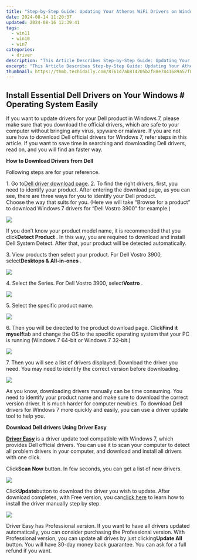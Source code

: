 ```yaml
---
title: "Step-by-Step Guide: Updating Your Atheros WiFi Drivers on Windows 10"
date: 2024-08-14 11:20:37
updated: 2024-08-16 12:39:41
tags:
  - win11
  - win10
  - win7
categories:
  - driver
description: "This Article Describes Step-by-Step Guide: Updating Your Atheros WiFi Drivers on Windows 10"
excerpt: "This Article Describes Step-by-Step Guide: Updating Your Atheros WiFi Drivers on Windows 10"
thumbnail: https://thmb.techidaily.com/8761d7ab814205b2f88e7841689a57f834d49b25e2e76dad4d19bc3d0f2882d9.jpg
---
```


## Install Essential Dell Drivers on Your Windows # Operating System Easily

If you want to update drivers for your Dell product in Windows 7, please make sure that you download the official drivers, which are safe to your computer without bringing any virus, spyware or malware. If you are not sure how to download Dell official drivers for Windows 7, refer steps in this article. If you want to save time in searching and downloading Dell drivers, read on, and you will find an faster way.
  
**How to Download Drivers from Dell**
  
Following steps are for your reference.  
  
1\. Go to[Dell driver download page](https://shop-links.co/link/?exclusive=1&publisher_slug=itechdaily19598&url=http%3A%2F%2Fwww.dell.com%2Fsupport%2Fhome%2Fus%2Fen%2F19%2FProducts%2F%3Fapp%3Ddrivers).
2\. To find the right drivers, first, you need to identify your product. After entering the download page, as you can see, there are three ways for you to identify your Dell product.  
Choose the way that suits for you. (Here we will take “Browse for a product” to download Windows 7 drivers for “Dell Vostro 3900” for example.)  
  
![](https://images.drivereasy.com/wp-content/uploads/2016/05/img_5743c7c9e910d.png)
  
 If you don’t know your product model name, it is recommended that you click**Detect Product** . In this way, you are required to download and install Dell System Detect. After that, your product will be detected automatically.

3\. View products then select your product. For  Dell Vostro 3900, select**Desktops & All-in-ones** .
  
![](https://images.drivereasy.com/wp-content/uploads/2016/05/img_5743c9c8d4f02.png)
  
 4\. Select the Series. For  Dell Vostro 3900, select**Vostro** .
  
![](https://images.drivereasy.com/wp-content/uploads/2016/05/img_5743ca665b2a4.png)

5\. Select the specific product name.  
  
![](https://images.drivereasy.com/wp-content/uploads/2016/05/img_5743cb02886b7.png)

6\. Then you will be directed to the product download page. Click**Find it myself**tab and change the OS to the specific operating system that your PC is running (Windows 7 64-bit or Windows 7 32-bit.)  
  
![](https://images.drivereasy.com/wp-content/uploads/2016/05/img_5743cd44ee33b.png)
  
7\. Then you will see a list of drivers displayed. Download the driver you need. You may need to identify the correct version before downloading.
  
![](https://images.drivereasy.com/wp-content/uploads/2016/05/img_5743cdd05920a.png)

As you know, downloading drivers manually can be time consuming. You need to identify your product name and make sure to download the correct version driver. It is much harder for computer newbies. To download Dell drivers for Windows 7 more quickly and easily, you can use a driver update tool to help you.  
  
**Download Dell drivers Using Driver Easy**
  
**[Driver Easy](https://tools.techidaily.com/drivereasy/download/) [](https://tools.techidaily.com/drivereasy/download/)**  is a driver update tool compatible with Windows 7, which provides Dell official drivers. You can use it to scan your computer to detect all problem drivers in your computer, and download and install all drivers with one click.  
  
 Click**Scan Now** button. In few seconds, you can get a list of new drivers.  
  
![](https://images.drivereasy.com/wp-content/uploads/2017/04/img_5901dc0de9740.png)

Click**Update**button to download the driver you wish to update. After download completes, with Free version, you can[click here](https://tools.techidaily.com/drivereasy/download/) to learn how to install the driver manually step by step.

 ![](https://images.drivereasy.com/wp-content/uploads/2017/04/img_5901dc275d1a8.jpg)

 Driver Easy has Professional version. If you want to have all drivers updated automatically, you can consider purchasing the Professional version. With Professional version, you can update all drives by just clicking**Update All** button. You will have 30-day money back guarantee. You can ask for a full refund if you want.

<ins class="adsbygoogle"
     style="display:block"
     data-ad-format="autorelaxed"
     data-ad-client="ca-pub-7571918770474297"
     data-ad-slot="1223367746"></ins>



<ins class="adsbygoogle"
     style="display:block"
     data-ad-client="ca-pub-7571918770474297"
     data-ad-slot="8358498916"
     data-ad-format="auto"
     data-full-width-responsive="true"></ins>
